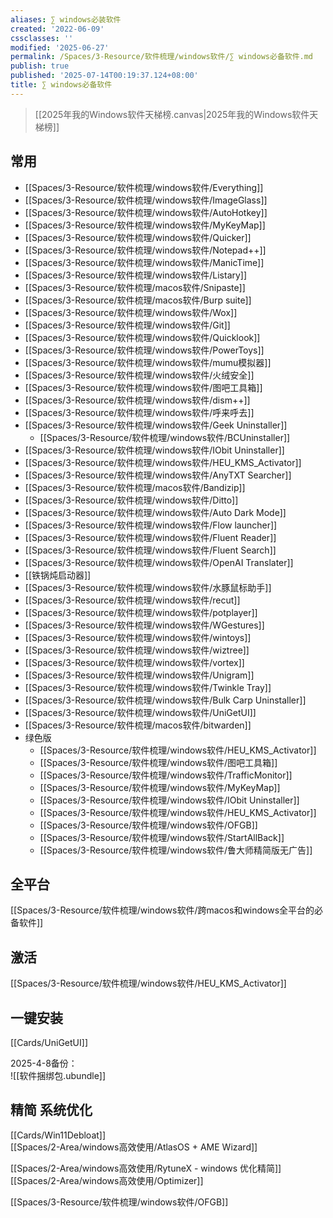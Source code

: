 ```yaml
---
aliases: ∑ windows必装软件
created: '2022-06-09'
cssclasses: ''
modified: '2025-06-27'
permalink: /Spaces/3-Resource/软件梳理/windows软件/∑ windows必备软件.md
publish: true
published: '2025-07-14T00:19:37.124+08:00'
title: ∑ windows必备软件
---
```

> [[2025年我的Windows软件天梯榜.canvas|2025年我的Windows软件天梯榜]]

## 常用

- [[Spaces/3-Resource/软件梳理/windows软件/Everything]]
- [[Spaces/3-Resource/软件梳理/windows软件/ImageGlass]]
- [[Spaces/3-Resource/软件梳理/windows软件/AutoHotkey]]
- [[Spaces/3-Resource/软件梳理/windows软件/MyKeyMap]]
- [[Spaces/3-Resource/软件梳理/windows软件/Quicker]]
- [[Spaces/3-Resource/软件梳理/windows软件/Notepad++]]
- [[Spaces/3-Resource/软件梳理/windows软件/ManicTime]]
- [[Spaces/3-Resource/软件梳理/windows软件/Listary]]
- [[Spaces/3-Resource/软件梳理/macos软件/Snipaste]]
- [[Spaces/3-Resource/软件梳理/macos软件/Burp suite]]
- [[Spaces/3-Resource/软件梳理/windows软件/Wox]]
- [[Spaces/3-Resource/软件梳理/windows软件/Git]]
- [[Spaces/3-Resource/软件梳理/windows软件/Quicklook]]
- [[Spaces/3-Resource/软件梳理/windows软件/PowerToys]]
- [[Spaces/3-Resource/软件梳理/windows软件/mumu模拟器]]
- [[Spaces/3-Resource/软件梳理/windows软件/火绒安全]]
- [[Spaces/3-Resource/软件梳理/windows软件/图吧工具箱]]
- [[Spaces/3-Resource/软件梳理/windows软件/dism++]]
- [[Spaces/3-Resource/软件梳理/windows软件/呼来呼去]]
- [[Spaces/3-Resource/软件梳理/windows软件/Geek Uninstaller]]
	- [[Spaces/3-Resource/软件梳理/windows软件/BCUninstaller]]
- [[Spaces/3-Resource/软件梳理/windows软件/IObit Uninstaller]]
- [[Spaces/3-Resource/软件梳理/windows软件/HEU_KMS_Activator]]
- [[Spaces/3-Resource/软件梳理/windows软件/AnyTXT Searcher]]
- [[Spaces/3-Resource/软件梳理/macos软件/Bandizip]]
- [[Spaces/3-Resource/软件梳理/windows软件/Ditto]]
- [[Spaces/3-Resource/软件梳理/windows软件/Auto Dark Mode]]
- [[Spaces/3-Resource/软件梳理/windows软件/Flow launcher]]
- [[Spaces/3-Resource/软件梳理/windows软件/Fluent Reader]]
- [[Spaces/3-Resource/软件梳理/windows软件/Fluent Search]]
- [[Spaces/3-Resource/软件梳理/windows软件/OpenAI Translater]]
- [[铁锅炖启动器]]
- [[Spaces/3-Resource/软件梳理/windows软件/水豚鼠标助手]]
- [[Spaces/3-Resource/软件梳理/windows软件/recut]]
- [[Spaces/3-Resource/软件梳理/windows软件/potplayer]]
- [[Spaces/3-Resource/软件梳理/windows软件/WGestures]]
- [[Spaces/3-Resource/软件梳理/windows软件/wintoys]]
- [[Spaces/3-Resource/软件梳理/windows软件/wiztree]]
- [[Spaces/3-Resource/软件梳理/windows软件/vortex]]
- [[Spaces/3-Resource/软件梳理/windows软件/Unigram]]
- [[Spaces/3-Resource/软件梳理/windows软件/Twinkle Tray]]
- [[Spaces/3-Resource/软件梳理/windows软件/Bulk Carp Uninstaller]]
- [[Spaces/3-Resource/软件梳理/windows软件/UniGetUI]]
- [[Spaces/3-Resource/软件梳理/macos软件/bitwarden]]
- 绿色版
	- [[Spaces/3-Resource/软件梳理/windows软件/HEU_KMS_Activator]]
	- [[Spaces/3-Resource/软件梳理/windows软件/图吧工具箱]]
	- [[Spaces/3-Resource/软件梳理/windows软件/TrafficMonitor]]
	- [[Spaces/3-Resource/软件梳理/windows软件/MyKeyMap]]
	- [[Spaces/3-Resource/软件梳理/windows软件/IObit Uninstaller]]
	- [[Spaces/3-Resource/软件梳理/windows软件/HEU_KMS_Activator]]
	- [[Spaces/3-Resource/软件梳理/windows软件/OFGB]]
	- [[Spaces/3-Resource/软件梳理/windows软件/StartAllBack]]
	- [[Spaces/3-Resource/软件梳理/windows软件/鲁大师精简版无广告]]

## 全平台

[[Spaces/3-Resource/软件梳理/windows软件/跨macos和windows全平台的必备软件]]

## 激活

[[Spaces/3-Resource/软件梳理/windows软件/HEU_KMS_Activator]]

## 一键安装

[[Cards/UniGetUI]]

2025-4-8备份：  
![[软件捆绑包.ubundle]]

## 精简 系统优化

[[Cards/Win11Debloat]]  
[[Spaces/2-Area/windows高效使用/AtlasOS + AME Wizard]]

[[Spaces/2-Area/windows高效使用/RytuneX - windows 优化精简]]  
[[Spaces/2-Area/windows高效使用/Optimizer]]

[[Spaces/3-Resource/软件梳理/windows软件/OFGB]]
